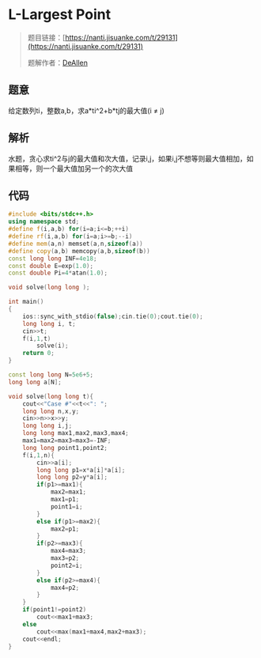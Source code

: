 # L-Largest Point

> 题目链接：[https://nanti.jisuanke.com/t/29131](https://nanti.jisuanke.com/t/29131)
>
> 题解作者：[DeAllen](https://github.com/AllenTaken)

## 题意

给定数列ti，整数a,b，求a\*ti^2+b\*tj的最大值(i &ne; j)

## 解析

水题，贪心求ti^2与j的最大值和次大值，记录i,j，如果i,j不想等则最大值相加，如果相等，则一个最大值加另一个的次大值

## 代码

```c++
#include <bits/stdc++.h>
using namespace std;
#define f(i,a,b) for(i=a;i<=b;++i)
#define rf(i,a,b) for(i=a;i>=b;--i)
#define mem(a,n) memset(a,n,sizeof(a))
#define copy(a,b) memcopy(a,b,sizeof(b))
const long long INF=4e18;
const double E=exp(1.0);
const double Pi=4*atan(1.0);

void solve(long long );

int main()
{
    ios::sync_with_stdio(false);cin.tie(0);cout.tie(0);
    long long i, t;
    cin>>t;
    f(i,1,t)
        solve(i);
    return 0;
}

const long long N=5e6+5;
long long a[N];

void solve(long long t){
    cout<<"Case #"<<t<<": ";
    long long n,x,y;
    cin>>n>>x>>y;
    long long i,j;
    long long max1,max2,max3,max4;
    max1=max2=max3=max3=-INF;
    long long point1,point2;
    f(i,1,n){
        cin>>a[i];
        long long p1=x*a[i]*a[i];
        long long p2=y*a[i];
        if(p1>=max1){
            max2=max1;
            max1=p1;
            point1=i;
        }
        else if(p1>=max2){
            max2=p1;
        }
        if(p2>=max3){
            max4=max3;
            max3=p2;
            point2=i;
        }
        else if(p2>=max4){
            max4=p2;
        }
    }
    if(point1!=point2)
        cout<<max1+max3;
    else
        cout<<max(max1+max4,max2+max3);
    cout<<endl;
}

```



